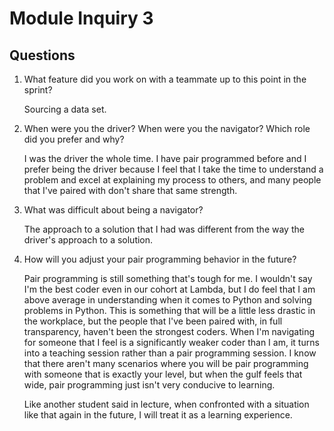 # Module Inquiry 3

## Questions

1. What feature did you work on with a teammate up to this point in the sprint?
   
   Sourcing a data set.

2. When were you the driver? When were you the navigator? Which role did you prefer and why?
   
   I was the driver the whole time. I have pair programmed before and I prefer being the driver because I feel that I take the time to understand a problem and excel at explaining my process to others, and many people that I've paired with don't share that same strength.

3. What was difficult about being a navigator?
   
   The approach to a solution that I had was different from the way the driver's approach to a solution.

4. How will you adjust your pair programming behavior in the future?
   
   Pair programming is still something that's tough for me. I wouldn't say I'm the best coder even in our cohort at Lambda, but I do feel that I am above average in understanding when it comes to Python and solving problems in Python. This is something that will be a little less drastic in the workplace, but the people that I've been paired with, in full transparency, haven't been the strongest coders. When I'm navigating for someone that I feel is a significantly weaker coder than I am, it turns into a teaching session rather than a pair programming session. I know that there aren't many scenarios where you will be pair programming with someone that is exactly your level, but when the gulf feels that wide, pair programming just isn't very conducive to learning.

   Like another student said in lecture, when confronted with a situation like that again in the future, I will treat it as a learning experience.
